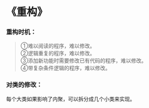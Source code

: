 # 《重构》
### 重构时机：
>①难以阅读的程序，难以修改。  
>②逻辑重复的程序，难以修改。  
>③添加新功能时需要修改已有代码的程序，难以修改。  
>④带复杂条件逻辑的程序，难以修改。  


### 对类的修改：
每个大类如果影响了内聚，可以拆分成几个小类来实现。